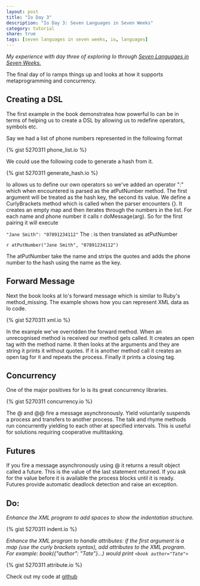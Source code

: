 ```yaml
---
layout: post
title: "Io Day 3"
description: "Io Day 3: Seven Languages in Seven Weeks"
category: tutorial 
share: true
tags: [seven languages in seven weeks, io, languages]
---
```


*My experience with day three of exploring Io through <a href="http://pragprog.com/book/btlang/seven-languages-in-seven-weeks" target="_blank">Seven Languages in Seven Weeks.</a>*

The final day of Io ramps things up and looks at how it supports metaprogramming and concurrency.

## Creating a DSL

The first example in the book demonstratea how powerful Io can be in terms of helping us to create a DSL by allowing us to redefine operators, symbols etc.

Say we had a list of phone numbers represented in the following format

{% gist 5270311 phone_list.io %}

We could use the following code to generate a hash from it.

{% gist 5270311 generate_hash.io %}

Io allows us to define our own operators so we've added an operator ":" which when encountered is parsed as the atPutNumber method. The first argument will be treated as the hash key, the second its value. We define a CurlyBrackets method which is called when the parser encounters {}. It creates an empty map and then iterates through the numbers in the list. For each name and phone number it calls r doMessage(arg). So for the first pairing it will execute 

<code>"Jane Smith": "07891234112"</code>
The : is then translated as atPutNumber

<code>r atPutNumber("Jane Smith", "07891234112")</code>


The atPutNumber take the name and strips the quotes and adds the phone number to the hash using the name as the key. 

## Forward Message

Next the book looks at Io's forward message which is similar to Ruby's method_missing. The example shows how you can represent XML data as Io code.

{% gist 5270311 xml.io %}

In the example we've overridden the forward method. When an unrecognised method is received our method gets called. It creates an open tag with the method name. It then looks at the arguments and they are string it prints it without quotes. If it is another method call it creates an open tag for it and repeats the process. Finally it prints a closing tag. 

## Concurrency

One of the major positives for Io is its great concurrency libraries.

{% gist 5270311 concurrency.io %}

The @ and @@ fire a message asynchronously. Yield voluntarily suspends a process and transfers to another process. The talk and rhyme methods run concurrently yielding to each other at specified intervals. This is useful for solutions requiring cooperative multitasking.

## Futures

If you fire a message asynchronously using @ it returns a result object called a future. This is the value of the last statement returned. If you ask for the value before it is available the process blocks until it is ready. Futures provide automatic deadlock detection and raise an exception.

## Do:

*Enhance the XML program to add spaces to show the indentation structure.*

{% gist 5270311 indent.io %}

*Enhance the XML program to handle attributes: if the first argument is a map (use the curly brackets syntax), add attributes to the XML program. For example: book({"author": "Tate"}...) would print `<book author="Tate">`*

{% gist 5270311 attribute.io %}

Check out my code at <a href="https://github.com/heatherjc07/seven_languages_in_seven_days/tree/master/Io/Day3" target="_blank">github</a>
